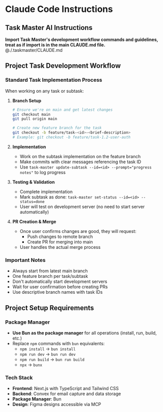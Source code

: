 # Claude Code Instructions

## Task Master AI Instructions
**Import Task Master's development workflow commands and guidelines, treat as if import is in the main CLAUDE.md file.**
@./.taskmaster/CLAUDE.md

## Project Task Development Workflow

### Standard Task Implementation Process

When working on any task or subtask:

1. **Branch Setup**
   ```bash
   # Ensure we're on main and get latest changes
   git checkout main
   git pull origin main
   
   # Create new feature branch for the task
   git checkout -b feature/task-<id>-<brief-description>
   # Example: git checkout -b feature/task-1.2-user-auth
   ```

2. **Implementation**
   - Work on the subtask implementation on the feature branch
   - Make commits with clear messages referencing the task ID
   - Use `task-master update-subtask --id=<id> --prompt="progress notes"` to log progress

3. **Testing & Validation**
   - Complete implementation
   - Mark subtask as done: `task-master set-status --id=<id> --status=done`
   - User will test on development server (no need to start server automatically)

4. **PR Creation & Merge**
   - Once user confirms changes are good, they will request:
     - Push changes to remote branch
     - Create PR for merging into main
   - User handles the actual merge process

### Important Notes
- Always start from latest main branch
- One feature branch per task/subtask
- Don't automatically start development servers
- Wait for user confirmation before creating PRs
- Use descriptive branch names with task IDs

## Project Setup Requirements

### Package Manager
- **Use Bun as the package manager** for all operations (install, run, build, etc.)
- Replace `npm` commands with `bun` equivalents:
  - `npm install` → `bun install`
  - `npm run dev` → `bun run dev`
  - `npm run build` → `bun run build`
  - `npx` → `bunx`

### Tech Stack
- **Frontend**: Next.js with TypeScript and Tailwind CSS
- **Backend**: Convex for email capture and data storage
- **Package Manager**: Bun
- **Design**: Figma designs accessible via MCP
